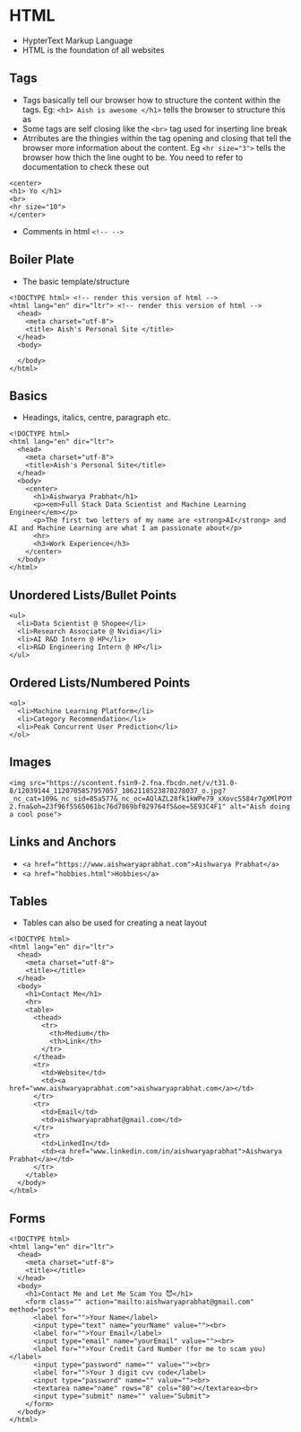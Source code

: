 # HTML
- HypterText Markup Language
- HTML is the foundation of all websites

## Tags

- Tags basically tell our browser how to structure the content within the tags. Eg: `<h1> Aish is awesome </h1>` tells the browser to structure this as
- Some tags are self closing like the `<br>` tag used for inserting line break
- Atrributes are the thingies within the tag opening and closing that tell the browser more information about the content. Eg `<hr size="3">` tells the browser how thich the line ought to be. You need to refer to documentation to check these out

```
<center>
<h1> Yo </h1>
<br>
<hr size="10">
</center>

```

- Comments in html `<!-- -->`


## Boiler Plate
- The basic template/structure

```
<!DOCTYPE html> <!-- render this version of html -->
<html lang="en" dir="ltr"> <!-- render this version of html -->
  <head>
    <meta charset="utf-8">
    <title> Aish's Personal Site </title>
  </head>
  <body>

  </body>
</html>
```

## Basics
- Headings, italics, centre, paragraph etc.
```
<!DOCTYPE html>
<html lang="en" dir="ltr">
  <head>
    <meta charset="utf-8">
    <title>Aish's Personal Site</title>
  </head>
  <body>
    <center>
      <h1>Aishwarya Prabhat</h1>
      <p><em>Full Stack Data Scientist and Machine Learning Engineer</em></p>
      <p>The first two letters of my name are <strong>AI</strong> and AI and Machine Learning are what I am passionate about</p>
      <hr>
      <h3>Work Experience</h3>
    </center>
  </body>
</html>
```

## Unordered Lists/Bullet Points
```
<ul>
  <li>Data Scientist @ Shopee</li>
  <li>Research Associate @ Nvidia</li>
  <li>AI R&D Intern @ HP</li>
  <li>R&D Engineering Intern @ HP</li>
</ul>
```

## Ordered Lists/Numbered Points
```
<ol>
  <li>Machine Learning Platform</li>
  <li>Category Recommendation</li>
  <li>Peak Concurrent User Prediction</li>
</ol>
```

## Images
```
<img src="https://scontent.fsin9-2.fna.fbcdn.net/v/t31.0-8/12039144_1120705857957057_1062118523870278037_o.jpg?_nc_cat=109&_nc_sid=85a577&_nc_oc=AQlAZL28fk1kWPe79_xXovcS584r7gXMlPOYMqD5QXkwlmPf0Un3UpbzjR6csE48lvg&_nc_ht=scontent.fsin9-2.fna&oh=23f96f5565061bc76d7869bf029764f5&oe=5E93C4F1" alt="Aish doing a cool pose">
```
## Links and Anchors
- `<a href="https://www.aishwaryaprabhat.com">Aishwarya Prabhat</a>`
- `<a href="hobbies.html">Hobbies</a>`


## Tables
- Tables can also be used for creating a neat layout
```
<!DOCTYPE html>
<html lang="en" dir="ltr">
  <head>
    <meta charset="utf-8">
    <title></title>
  </head>
  <body>
    <h1>Contact Me</h1>
    <hr>
    <table>
      <thead>
        <tr>
          <th>Medium</th>
          <th>Link</th>
        </tr>
      </thead>
      <tr>
        <td>Website</td>
        <td><a href="www.aishwaryaprabhat.com">aishwaryaprabhat.com</a></td>
      </tr>
      <tr>
        <td>Email</td>
        <td>aishwaryaprabhat@gmail.com</td>
      </tr>
      <tr>
        <td>LinkedIn</td>
        <td><a href="www.linkedin.com/in/aishwaryaprabhat">Aishwarya Prabhat</a></td>
      </tr>
    </table>
  </body>
</html>
```

## Forms

```
<!DOCTYPE html>
<html lang="en" dir="ltr">
  <head>
    <meta charset="utf-8">
    <title></title>
  </head>
  <body>
    <h1>Contact Me and Let Me Scam You 😈</h1>
    <form class="" action="mailto:aishwaryaprabhat@gmail.com" method="post">
      <label for="">Your Name</label>
      <input type="text" name="yourName" value=""><br>
      <label for="">Your Email</label>
      <input type="email" name="yourEmail" value=""><br>
      <label for="">Your Credit Card Number (for me to scam you)</label>
      <input type="password" name="" value=""><br>
      <label for="">Your 3 digit cvv code</label>
      <input type="password" name="" value=""><br>
      <textarea name="name" rows="8" cols="80"></textarea><br>
      <input type="submit" name="" value="Submit">
    </form>
  </body>
</html>
```
